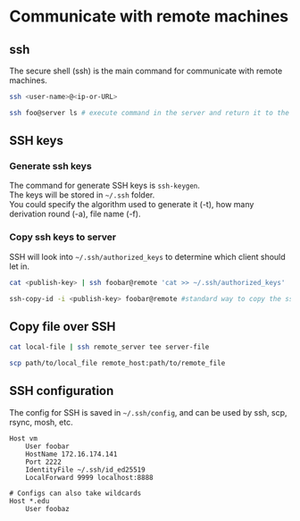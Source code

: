 # Communicate with remote machines

## ssh

The secure shell (ssh) is the main command for communicate with remote machines.

```sh
ssh <user-name>@<ip-or-URL>

ssh foo@server ls # execute command in the server and return it to the terminal
```

## SSH keys

### Generate ssh keys

The command for generate SSH keys is `ssh-keygen`.  
The keys will be stored in `~/.ssh` folder.  
You could specify the algorithm used to generate it (-t), how many derivation round (-a), file name (-f).

### Copy ssh keys to server

SSH will look into `~/.ssh/authorized_keys` to determine which client should let in.

```sh
cat <publish-key> | ssh foobar@remote 'cat >> ~/.ssh/authorized_keys'

ssh-copy-id -i <publish-key> foobar@remote #standard way to copy the ssh key
```

## Copy file over SSH

```sh
cat local-file | ssh remote_server tee server-file

scp path/to/local_file remote_host:path/to/remote_file
```

## SSH configuration

The config for SSH is saved in `~/.ssh/config`, and can be used by ssh, scp, rsync, mosh, etc.

```config
Host vm
    User foobar
    HostName 172.16.174.141
    Port 2222
    IdentityFile ~/.ssh/id_ed25519
    LocalForward 9999 localhost:8888

# Configs can also take wildcards
Host *.edu
    User foobaz
```
